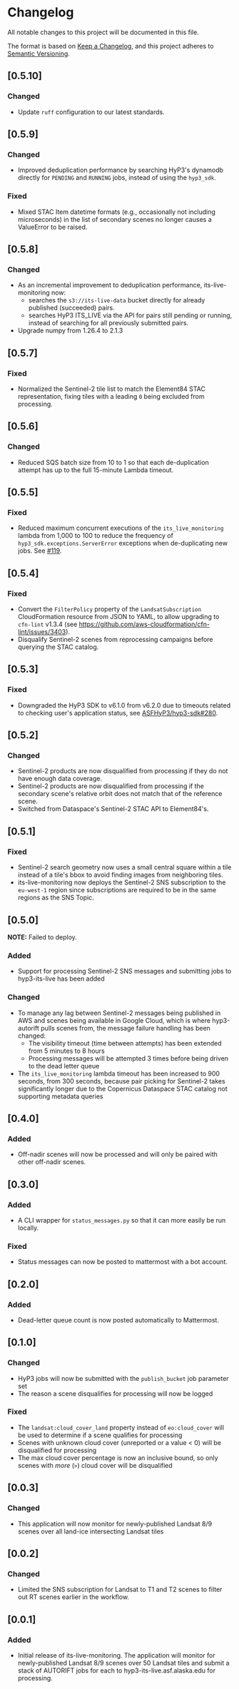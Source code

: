 # Changelog
All notable changes to this project will be documented in this file.

The format is based on [Keep a Changelog](https://keepachangelog.com/en/1.0.0/),
and this project adheres to [Semantic Versioning](https://semver.org/spec/v2.0.0.html).

## [0.5.10]
### Changed
- Update `ruff` configuration to our latest standards.

## [0.5.9]
### Changed
- Improved deduplication performance by searching HyP3's dynamodb directly for `PENDING` and `RUNNING` jobs, instead of using the `hyp3_sdk`.

### Fixed
- Mixed STAC Item datetime formats (e.g., occasionally not including microseconds) in the list of secondary scenes no longer causes a ValueError to be raised. 

## [0.5.8]
### Changed
- As an incremental improvement to deduplication performance, its-live-monitoring now:
  - searches the `s3://its-live-data` bucket directly for already published (succeeded) pairs.
  - searches HyP3 ITS_LIVE via the API for pairs still pending or running, instead of searching for all previously submitted pairs.
- Upgrade numpy from 1.26.4 to 2.1.3

## [0.5.7]
### Fixed
- Normalized the Sentinel-2 tile list to match the Element84 STAC representation, fixing tiles with a leading `0` being excluded from processing.

## [0.5.6]
### Changed
- Reduced SQS batch size from 10 to 1 so that each de-duplication attempt has up to the full 15-minute Lambda timeout.

## [0.5.5]
### Fixed
- Reduced maximum concurrent executions of the `its_live_monitoring` lambda from 1,000 to 100 to reduce the frequency of
  `hyp3_sdk.exceptions.ServerError` exceptions when de-duplicating new jobs. See [#119](https://github.com/ASFHyP3/its-live-monitoring/issues/119).

## [0.5.4]
### Fixed
- Convert the `FilterPolicy` property of the `LandsatSubscription` CloudFormation resource from JSON to YAML, to allow upgrading to `cfn-lint` v1.3.4 (see <https://github.com/aws-cloudformation/cfn-lint/issues/3403>).
- Disqualify Sentinel-2 scenes from reprocessing campaigns before querying the STAC catalog.

## [0.5.3]
### Fixed
- Downgraded the HyP3 SDK to v6.1.0 from v6.2.0 due to timeouts related to checking user's application status, see [ASFHyP3/hyp3-sdk#280](https://github.com/ASFHyP3/hyp3-sdk/issues/280). 

## [0.5.2]

### Changed
- Sentinel-2 products are now disqualified from processing if they do not have enough data coverage.
- Sentinel-2 products are now disqualified from processing if the secondary scene's relative orbit does not match that of the reference scene.
- Switched from Dataspace's Sentinel-2 STAC API to Element84's.

## [0.5.1]

### Fixed
- Sentinel-2 search geometry now uses a small central square within a tile instead of a tile's bbox to avoid finding images from neighboring tiles.
- its-live-monitoring now deploys the Sentinel-2 SNS subscription to the `eu-west-1` region since subscriptions are required to be in the same regions as the SNS Topic.

## [0.5.0]

**NOTE:** Failed to deploy.

### Added
- Support for processing Sentinel-2 SNS messages and submitting jobs to hyp3-its-live has been added

### Changed
- To manage any lag between Sentinel-2 messages being published in AWS and scenes being available in Google Cloud, which is where hyp3-autorift pulls scenes from, the message failure handling has been changed:
  - The visibility timeout (time between attempts) has been extended from 5 minutes to 8 hours
  - Processing messages will be attempted 3 times before being driven to the dead letter queue
- The `its_live_monitoring` lambda timeout has been increased to 900 seconds, from 300 seconds, because pair picking for Sentinel-2 takes significantly longer due to the Copernicus Dataspace STAC catalog not supporting metadata queries  

## [0.4.0]

### Added
- Off-nadir scenes will now be processed and will only be paired with other off-nadir scenes.

## [0.3.0]

### Added
- A CLI wrapper for `status_messages.py` so that it can more easily be run locally.

### Fixed
- Status messages can now be posted to mattermost with a bot account.

## [0.2.0]

### Added
- Dead-letter queue count is now posted automatically to Mattermost.

## [0.1.0]

### Changed
- HyP3 jobs will now be submitted with the `publish_bucket` job parameter set
- The reason a scene disqualifies for processing will now be logged

### Fixed
- The `landsat:cloud_cover_land` property instead of `eo:cloud_cover` will be used to determine if a scene qualifies for processing
- Scenes with unknown cloud cover (unreported or a value < 0) will be disqualified for processing
- The max cloud cover percentage is now an inclusive bound, so only scenes with *more* (`>`) cloud cover will be disqualified 

## [0.0.3]

### Changed
- This application will now monitor for newly-published Landsat 8/9 scenes over all land-ice intersecting Landsat tiles


## [0.0.2]

### Changed
- Limited the SNS subscription for Landsat to T1 and T2 scenes to filter out RT scenes earlier in the workflow.

## [0.0.1]

### Added
- Initial release of its-live-monitoring. The application will monitor for newly-published Landsat 8/9 scenes over 50
  Landsat tiles and submit a stack of AUTORIFT jobs for each to hyp3-its-live.asf.alaska.edu for processing.
